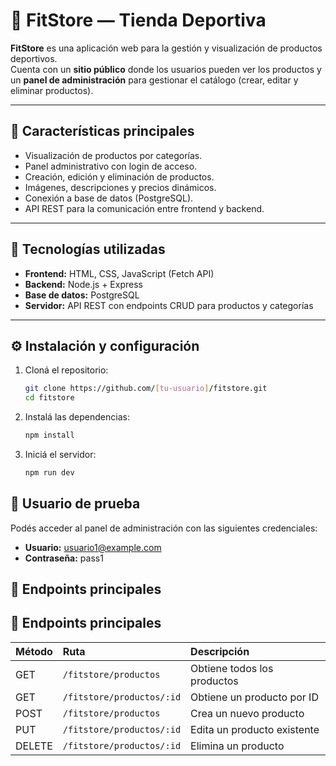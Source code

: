 # 🏪 FitStore — Tienda Deportiva

**FitStore** es una aplicación web para la gestión y visualización de productos deportivos.  
Cuenta con un **sitio público** donde los usuarios pueden ver los productos y un **panel de administración** para gestionar el catálogo (crear, editar y eliminar productos).

---

## 🚀 Características principales

- Visualización de productos por categorías.  
- Panel administrativo con login de acceso.  
- Creación, edición y eliminación de productos.  
- Imágenes, descripciones y precios dinámicos.  
- Conexión a base de datos (PostgreSQL).  
- API REST para la comunicación entre frontend y backend.

---

## 🧩 Tecnologías utilizadas

- **Frontend:** HTML, CSS, JavaScript (Fetch API)  
- **Backend:** Node.js + Express  
- **Base de datos:** PostgreSQL  
- **Servidor:** API REST con endpoints CRUD para productos y categorías  

---

## ⚙️ Instalación y configuración

1. Cloná el repositorio:

   ```bash
   git clone https://github.com/[tu-usuario]/fitstore.git
   cd fitstore

2. Instalá las dependencias:

   ```bash
   npm install

3. Iniciá el servidor:

   ```bash
   npm run dev

## 🔑 Usuario de prueba
Podés acceder al panel de administración con las siguientes credenciales:
- **Usuario:** usuario1@example.com
- **Contraseña:** pass1

## 📡 Endpoints principales
## 📡 Endpoints principales

| Método | Ruta | Descripción |
|:-------|:------|:-------------|
| GET | `/fitstore/productos` | Obtiene todos los productos |
| GET | `/fitstore/productos/:id` | Obtiene un producto por ID |
| POST | `/fitstore/productos` | Crea un nuevo producto |
| PUT | `/fitstore/productos/:id` | Edita un producto existente |
| DELETE | `/fitstore/productos/:id` | Elimina un producto |


